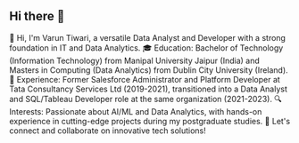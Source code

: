 ## Hi there 👋

👋 Hi, I'm Varun Tiwari, a versatile Data Analyst and Developer with a strong foundation in IT and Data Analytics.
🎓 Education: Bachelor of Technology (Information Technology) from Manipal University Jaipur (India) and Masters in Computing (Data Analytics) from Dublin City University (Ireland).
💼 Experience: Former Salesforce Administrator and Platform Developer at Tata Consultancy Services Ltd (2019-2021), transitioned into a Data Analyst and SQL/Tableau Developer role at the same organization (2021-2023).
🔍 Interests: Passionate about AI/ML and Data Analytics, with hands-on experience in cutting-edge projects during my postgraduate studies.
🚀 Let's connect and collaborate on innovative tech solutions!

<!--
**varuntiwari96/varuntiwari96** is a ✨ _special_ ✨ repository because its `README.md` (this file) appears on your GitHub profile.

Here are some ideas to get you started:

- 🔭 I’m currently working on ...
- 🌱 I’m currently learning ...
- 👯 I’m looking to collaborate on ...
- 🤔 I’m looking for help with ...
- 💬 Ask me about ...
- 📫 How to reach me: ...
- 😄 Pronouns: ...
- ⚡ Fun fact: ...
-->

